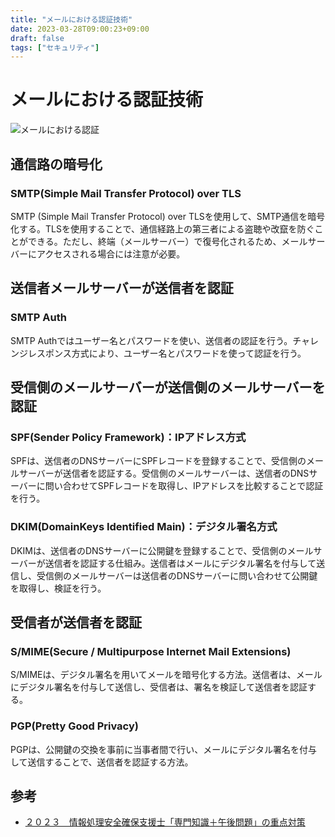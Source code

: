 ```yaml
---
title: "メールにおける認証技術"
date: 2023-03-28T09:00:23+09:00
draft: false
tags: ["セキュリティ"] 
---
```

<!--more-->
# メールにおける認証技術

![メールにおける認証](.././mail_auth.jpg)

## 通信路の暗号化
### SMTP(Simple Mail Transfer Protocol) over TLS
SMTP (Simple Mail Transfer Protocol) over TLSを使用して、SMTP通信を暗号化する。TLSを使用することで、通信経路上の第三者による盗聴や改竄を防ぐことができる。ただし、終端（メールサーバー）で復号化されるため、メールサーバーにアクセスされる場合には注意が必要。

## 送信者メールサーバーが送信者を認証
### SMTP Auth
SMTP Authではユーザー名とパスワードを使い、送信者の認証を行う。チャレンジレスポンス方式により、ユーザー名とパスワードを使って認証を行う。

## 受信側のメールサーバーが送信側のメールサーバーを認証
### SPF(Sender Policy Framework)：IPアドレス方式
SPFは、送信者のDNSサーバーにSPFレコードを登録することで、受信側のメールサーバーが送信者を認証する。受信側のメールサーバーは、送信者のDNSサーバーに問い合わせてSPFレコードを取得し、IPアドレスを比較することで認証を行う。

### DKIM(DomainKeys Identified Main)：デジタル署名方式
DKIMは、送信者のDNSサーバーに公開鍵を登録することで、受信側のメールサーバーが送信者を認証する仕組み。送信者はメールにデジタル署名を付与して送信し、受信側のメールサーバーは送信者のDNSサーバーに問い合わせて公開鍵を取得し、検証を行う。

## 受信者が送信者を認証
### S/MIME(Secure / Multipurpose Internet Mail Extensions)
S/MIMEは、デジタル署名を用いてメールを暗号化する方法。送信者は、メールにデジタル署名を付与して送信し、受信者は、署名を検証して送信者を認証する。

### PGP(Pretty Good Privacy)
PGPは、公開鍵の交換を事前に当事者間で行い、メールにデジタル署名を付与して送信することで、送信者を認証する方法。

## 参考
- [２０２３　情報処理安全確保支援士「専門知識＋午後問題」の重点対策](https://amzn.to/42Khntj)
